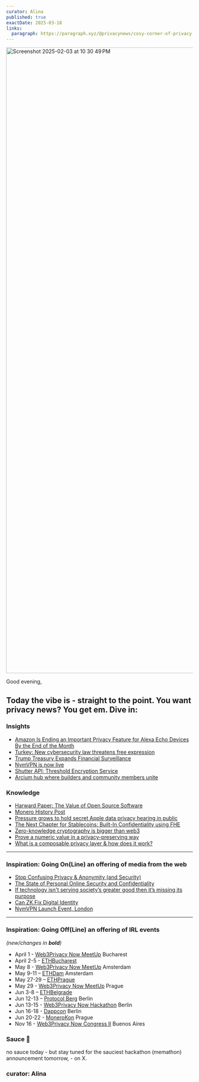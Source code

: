 ```yaml
---
curator: Alina
published: true
exactDate: 2025-03-18
links:
  paragraph: https://paragraph.xyz/@privacynews/cosy-corner-of-privacy-4
---
```


<img width="1686" alt="Screenshot 2025-02-03 at 10 30 49 PM" src="https://github.com/user-attachments/assets/317c5722-510b-40ff-88bd-ee5b8c1690e7" />

Good evening, 

Today the vibe is - straight to the point. You want privacy news? You get em. 
Dive in:
---

### Insights
- [Amazon Is Ending an Important Privacy Feature for Alexa Echo Devices By the End of the Month](https://www.entrepreneur.com/business-news/amazon-echo-ends-do-not-send-voice-recordings-option/488677)
- [Turkey: New cybersecurity law threatens free expression](https://ifex.org/turkey-new-cyber-security-law-threatens-free-expression/)
- [Trump Treasury Expands Financial Surveillance](https://www.cato.org/blog/trump-treasury-expands-financial-surveillance)
- [NymVPN is now live](https://www.techradar.com/vpn/vpn-services/nymvpn-is-now-live-heres-everything-you-need-to-know)
- [Shutter API: Threshold Encryption Service](https://blog.shutter.network/introducing-shutter-api-threshold-encryption-service/)
- [Arcium hub where builders and community members unite](https://www.gmpc.xyz/home)



### Knowledge
- [Harward Paper: The Value of Open Source Software](https://www.hbs.edu/ris/Publication%20Files/24-038_51f8444f-502c-4139-8bf2-56eb4b65c58a.pdf#page=31.22)
- [Monero History Post](https://www.reddit.com/r/Monero/comments/1j745kf/more_vitamins_for_monero_with_carrot_part_2/)
- [Pressure grows to hold secret Apple data privacy hearing in public](https://www.bbc.com/news/articles/c4g0rr51gn3o)
- [The Next Chapter for Stablecoins: Built-In Confidentiality using FHE](https://www.zama.ai/post/stablecoin-next-chapter-built-in-confidentiality-with-fully-homomorphic-encryption)
- [Zero-knowledge cryptography is bigger than web3](https://crypto.news/zero-knowledge-cryptography-is-bigger-than-web3/)
- [Prove a numeric value in a privacy-preserving way](https://docs.primuslabs.xyz/data-verification/zk-tls-sdk/overview/#verification-logics)
- [What is a composable privacy layer & how does it work?](https://x.com/adrianbrink/status/1901614234951148010)


---

### Inspiration: Going On(Line) an offering of media from the web
- [Stop Confusing Privacy & Anonymity (and Security)](https://www.youtube.com/watch?v=RRt08MvK4tE)
- [The State of Personal Online Security and Confidentiality](https://www.youtube.com/live/AyH7zoP-JOg)
- [If technology isn't serving society’s greater good then it’s missing its purpose](https://brave.com/podcast/e62/)
- [Can ZK Fix Digital Identity](https://x.com/horizenglobal/status/1900198986809557189?s=46)
- [NymVPN Launch Event, London](https://www.youtube.com/live/AD5ZrU7AZ4A)
  
---

### Inspiration: Going Off(Line) an offering of IRL events 
*(new/changes in **bold**)*

* April 1 - [Web3Privacy Now MeetUp](https://lu.ma/9ni8jbzx?tk=DlGLxc) Bucharest
* April 2-5 - [ETHBucharest](https://x.com/ethbucharest_?s=21)
* May 8 - [Web3Privacy Now MeetUp](https://lu.ma/73go30ij) Amsterdam
* May 9-11 – [ETHDam](https://www.ethdam.com/) Amsterdam
* May 27-29 – [ETHPrague](https://ethprague.com/)
* May 29 - [Web3Privacy Now MeetUp](https://lu.ma/jhp1iapn) Prague
* Jun 3-8 – [ETHBelgrade](https://ethbelgrade.rs/)
* Jun 12-13 – [Protocol Berg](https://protocol.berlin/) Berlin
* Jun 13-15 - [Web3Privacy Now Hackathon](https://hackathon.web3privacy.info/) Berlin
* Jun 16-18 - [Dappcon](https://dappcon.io/) Berlin
* Jun 20-22 - [MoneroKon](https://www.monerokon.org/) Prague
* Nov 16 - [Web3Privacy Now Congress II](https://congress.web3privacy.info/) Buenos Aires


### Sauce 🥫

no sauce today - but stay tuned for the sauciest hackathon (memathon) announcement tomorrow, - on X.

### curator: Alina
